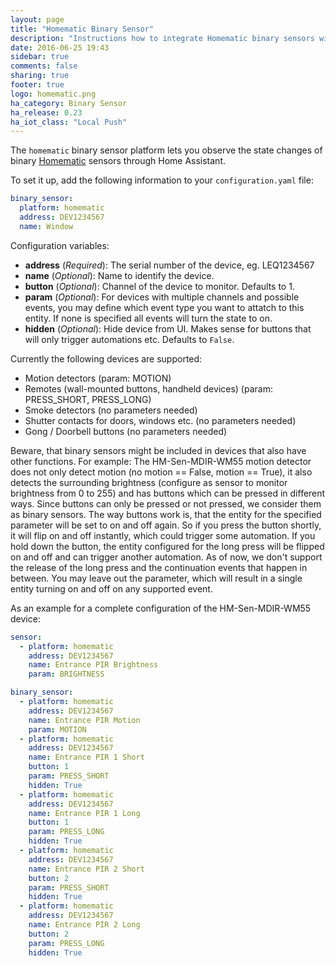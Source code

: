 ```yaml
---
layout: page
title: "Homematic Binary Sensor"
description: "Instructions how to integrate Homematic binary sensors within Home Assistant."
date: 2016-06-25 19:43
sidebar: true
comments: false
sharing: true
footer: true
logo: homematic.png
ha_category: Binary Sensor
ha_release: 0.23
ha_iot_class: "Local Push"
---
```



The `homematic` binary sensor platform lets you observe the state changes of binary [Homematic](http://www.homematic.com/) sensors through Home Assistant.

To set it up, add the following information to your `configuration.yaml` file:

```yaml
binary_sensor:
  platform: homematic
  address: DEV1234567
  name: Window
```

Configuration variables:

- **address** (*Required*): The serial number of the device, eg. LEQ1234567
- **name** (*Optional*): Name to identify the device.
- **button** (*Optional*): Channel of the device to monitor. Defaults to 1.
- **param** (*Optional*): For devices with multiple channels and possible events, you may define which event type you want to attatch to this entity. If none is specified all events will turn the state to on.
- **hidden** (*Optional*): Hide device from UI. Makes sense for buttons that will only trigger automations etc. Defaults to `False`.

Currently the following devices are supported:

- Motion detectors (param: MOTION)
- Remotes (wall-mounted buttons, handheld devices) (param: PRESS_SHORT, PRESS_LONG)
- Smoke detectors (no parameters needed)
- Shutter contacts for doors, windows etc. (no parameters needed)
- Gong / Doorbell buttons (no parameters needed)

Beware, that binary sensors might be included in devices that also have other functions. For example: The HM-Sen-MDIR-WM55 motion detector does not only detect motion (no motion == False, motion == True), it also detects the surrounding brightness (configure as sensor to monitor brightness from 0 to 255) and has buttons which can be pressed in different ways. Since buttons can only be pressed or not pressed, we consider them as binary sensors.
The way buttons work is, that the entity for the specified parameter will be set to on and off again. So if you press the button shortly, it will flip on and off instantly, which could trigger some automation. If you hold down the button, the entity configured for the long press will be flipped on and off and can trigger another automation. As of now, we don't support the release of the long press and the continuation events that happen in between.
You may leave out the parameter, which will result in a single entity turning on and off on any supported event.

As an example for a complete configuration of the HM-Sen-MDIR-WM55 device:

```yaml
sensor:
  - platform: homematic
    address: DEV1234567
    name: Entrance PIR Brightness
    param: BRIGHTNESS

binary_sensor:
  - platform: homematic
    address: DEV1234567
    name: Entrance PIR Motion
    param: MOTION
  - platform: homematic
    address: DEV1234567
    name: Entrance PIR 1 Short
    button: 1
    param: PRESS_SHORT
    hidden: True
  - platform: homematic
    address: DEV1234567
    name: Entrance PIR 1 Long
    button: 1
    param: PRESS_LONG
    hidden: True
  - platform: homematic
    address: DEV1234567
    name: Entrance PIR 2 Short
    button: 2
    param: PRESS_SHORT
    hidden: True
  - platform: homematic
    address: DEV1234567
    name: Entrance PIR 2 Long
    button: 2
    param: PRESS_LONG
    hidden: True
```
